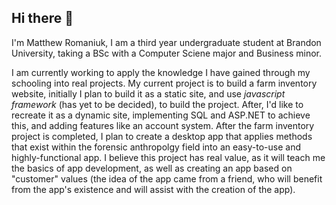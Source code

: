 ## Hi there 👋

I'm Matthew Romaniuk, I am a third year undergraduate student at Brandon University, taking a BSc with a Computer Sciene major and Business minor.

I am currently working to apply the knowledge I have gained through my schooling into real projects. My current project is to build a farm inventory website, initially I plan to build it as a static site, and use *javascript framework* (has yet to be decided), to build the project. After, I'd like to recreate it as a dynamic site, implementing SQL and ASP.NET to achieve this, and adding features like an account system. After the farm inventory project is completed, I plan to create a desktop app that applies methods that exist within the forensic anthropolgy field into an easy-to-use and highly-functional app. I believe this project has real value, as it will teach me the basics of app development, as well as creating an app based on "customer" values (the idea of the app came from a friend, who will benefit from the app's existence and will assist with the creation of the app).

<!--
### MY TODO's
* Learn basics of:
  * Terminal usage
  * Cloud computing
  * Machine learning
-->
<!--
**matthewromaniuk/matthewromaniuk** is a ✨ _special_ ✨ repository because its `README.md` (this file) appears on your GitHub profile.

Here are some ideas to get you started:

- 🔭 I’m currently working on ...
- 🌱 I’m currently learning ...
- 👯 I’m looking to collaborate on ...
- 🤔 I’m looking for help with ...
- 💬 Ask me about ...
- 📫 How to reach me: ...
- 😄 Pronouns: ...
- ⚡ Fun fact: ...
-->
